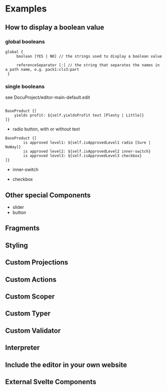 # Examples

## How to display a boolean value

### global booleans

```
global {
     boolean [YES | NO] // the strings used to display a boolean value

     referenceSeparator [:] // the string that separates the names in a path name, e.g. pack1:cls3:part
 }
```

### single booleans

see DocuProject/editor-main-default.edit

```

BaseProduct {[
    yields profit: ${self.yieldsProfit text [Plenty | Little]}
]}
```

- radio button, with or without text

```
BaseProduct {[
        is approved level1: ${self.isApprovedLevel1 radio [Sure | NoWay]}
        is approved level2: ${self.isApprovedLevel2 inner-switch}
        is approved level3: ${self.isApprovedLevel3 checkbox}
]}
```

- inner-switch

- checkbox

## Other special Components
- slider
- button

## Fragments

## Styling

## Custom Projections

## Custom Actions

## Custom Scoper

## Custom Typer

## Custom Validator

## Interpreter

## Include the editor in your own website

## External Svelte Components
```
